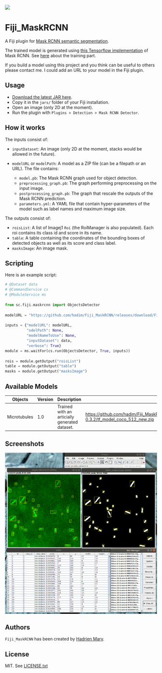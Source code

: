 [![](https://travis-ci.org/hadim/Fiji_MaskRCNN.svg?branch=master)](https://travis-ci.org/hadim/Fiji_MaskRCNN)

# Fiji_MaskRCNN

A Fiji plugin for [Mask RCNN semantic segmentation](https://arxiv.org/abs/1703.06870).

The trained model is generated using [this Tensorflow implementation](https://github.com/matterport/Mask_RCNN) of Mask RCNN. See [here](training/) about the training part.

If you build a model using this project and you think can be useful to others please contact me. I could add an URL to your model in the Fiji plugin.

## Usage

- [Download the latest JAR here](http://maven.imagej.net/service/local/artifact/maven/redirect?r=releases&g=org.scijava&a=Fiji_MaskRCNN&v=LATEST&e=jar).
- Copy it in the `jars/` folder of your Fiji installation.
- Open an image (only 2D at the moment).
- Run the plugin with `Plugins > Detection > Mask RCNN Detector`.

## How it works

The inputs consist of:

- `inputDataset`: An image (only 2D at the moment, stacks would be allowed in the future).

- `modelURL` or `modelPath`: A model as a ZIP file (can be a filepath or an URL). The file contains:

    - `model.pb`: The Mask RCNN graph used for object detection. 
    - `preprocessing_graph.pb`: The graph performing preprocessing on the input image.
    - `postprocessing_graph.pb`: The graph that rescale the outputs of the Mask RCNN prediction.
    - `parameters.yml`: A YAML file that contain hyper-parameters of the model such as label names and maximum image size.
    
The outputs consist of:

- `roisList`: A list of Imagej1 `Roi` (the RoiManager is also populated). Each roi contains its class id and score in its name.
- `table`: A table containing the coordinates of the bounding boxes of detected objects as well as its score and class label.
- `masksImage`: An image mask.

## Scripting

Here is an example script:

```python
# @Dataset data
# @CommandService cs
# @ModuleService ms

from sc.fiji.maskrcnn import ObjectsDetector

modelURL = "https://github.com/hadim/Fiji_MaskRCNN/releases/download/Fiji-MaskRCNN-0.3.2/tf_model_coco_512_new.zip";

inputs = {"modelURL": modelURL,
          "odelPath": None,
          "modelNameToUse": None,
	      "inputDataset": data,
	      "verbose": True}
module = ms.waitFor(cs.run(ObjectsDetector, True, inputs))

rois = module.getOutput("roisList")
table = module.getOutput("table")
masks = module.getOutput("masksImage")
```

## Available Models

| Objects | Version | Description | URL |
| --- | --- | --- | --- |
| Microtubules | 1.0 | Trained with an articially generated dataset. | https://github.com/hadim/Fiji_MaskRCNN/releases/download/Fiji_MaskRCNN-0.3.2/tf_model_coco_512_new.zip

## Screenshots

![Output of the microtubule model.](./screenshot.png "Output of the microtubule model.")

## Authors

`Fiji_MaskRCNN` has been created by [Hadrien Mary](mailto:hadrien.mary@gmail.com).

## License

MIT. See [LICENSE.txt](LICENSE.txt)